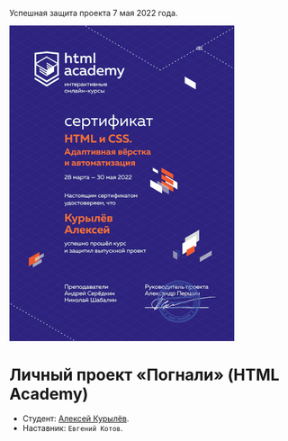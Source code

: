 Успешная защита проекта 7 мая 2022 года.

<img width="400" alt="Сертификат" src="https://raw.githubusercontent.com/alekseykurylev/44418-pognali-25/master/certificate.jpg">

# Личный проект «Погнали» (HTML Academy)

* Студент: [Алексей Курылёв](https://up.htmlacademy.ru/adaptive/25/user/44418).
* Наставник: `Евгений Котов`.
